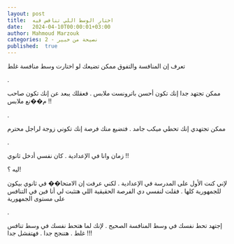 ```yaml
---
layout: post
title:  اختار الوسط اللي تنافس فيه
date:   2024-04-10T00:00:01+03:00
author: Mahmoud Marzouk
categories: 2 - نصيحة من خبير
published:  true
---
```

تعرف إن المنافسة والتفوق ممكن تضيعك لو اختارت وسط منافسة
غلط

.

ممكن تجتهد جدا إنك تكون أحسن باترونست ملابس . فعقلك يبعد عن إنك تكون
صاحب م��نع ملابس !!

.

ممكن تجتهدي إنك تحطي ميكب جامد . فتضيع منك فرصة إنك تكوني زوجة لراجل
محترم

.

زمان وانا في الإعدادية . كان نفسي أدخل ثانوي !!

ليه ؟!

لإني كنت الأول على المدرسة في الإعدادية . لكني عرفت إن الامتحا�� في
ثانوي بيكون للجمهورية كلها . فقلت لنفسي دي الفرصة الحقيقية اللي هتثبت لي
أنا فين في التنافس على مستوى الجمهورية

.

إجتهد تحط نفسك في وسط المنافسة الصحيح . لإنك لما هتحط نفسك في وسط تنافس
غلط . هتنجح جدا . فهتفشل جدا !!!
